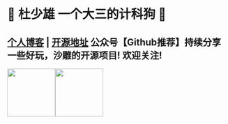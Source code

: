 # 💚 杜少雄 一个大三的计科狗 💜  

## <a href="https://www.shaoxiongdu.top" target="_blank">个人博客</a> | <a href="https://github.com/ShaoxiongDu/ShaoxiongDu_Blog" target="_blank">开源地址</a>  公众号【Github推荐】持续分享一些好玩，沙雕的开源项目! 欢迎关注!


<img height="110px" src="https://github-readme-stats.vercel.app/api?username=shaoxiongdu&cache_seconds=1800&hide_title=true&hide_border=false&show_icons=true&exclude_repo ShaoxiongDu_Blog&include_all_commits=true&count_private=true&line_height=21&bg_color=0,EC6C6C,FFD479,FFFC79,73FA79&theme=graywhite&locale=cn&hide=contribs" /><img height="110px" src="https://github-readme-stats.vercel.app/api/top-langs/?username=shaoxiongdu&hide_title=true&hide_border=false&line_height=21&bg_color=0,EC6C6C,FFD479,FFFC79,73FA79&theme=graywhite&layout=compact&locale=cn" />

